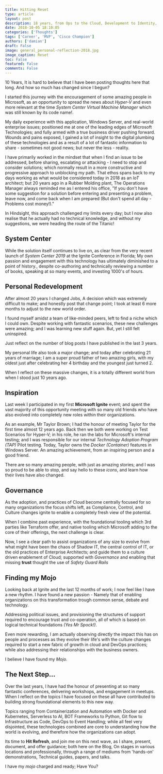 ```yaml
---
title: Hitting Reset
type: article 
layout: post
description: 18 years, from Ops to the Cloud, Development to Identity, Aquisations to Mergers, Los Angeles to Beijing, MVP to Champion. It is time to refocus.
date: 2018-10-05 18:10:05
categories: ['Thoughts']
tags: ['Career', 'MVP', 'Cisco Champion']
authors: ['damian']
draft: False
image: general_personal-reflection-2018.jpg
image_caption: Reset
toc: False
featured: False
comments: False
---
```



10 Years, It is hard to believe that I have been posting thoughts here that long. And how so much has changed since I begun?

I started this journey with the encouragement of some amazing people in Microsoft, as an opportunity to spread the news about *Hyper-V* and even more relevant at the time *System Center Virtual Machine Manager* which was still known by its code name!.
<!--more-->
My daily experience with this application, Windows Server, and real-world enterprise issues; positioned me at one of the leading edges of Microsoft Technologies; and fully armed with a true business driver pushing forward. Wounds and pains exposed, I gained a lot of insight to the digital plumbing of these technologies and as a result of a lot of fantastic information to share - sometimes not good news; but never the less - reality.

I have primarily worked in the mindset that when I find an issue to be addressed, before sharing, escalating or attacking - I need to stop and consider solutions; which normally result in a more constructive and progressive approach to unblocking my path. That ethos spans back to my days working as what would be considered today in 2018 as an *IoT* architect; but 20 years ago in a Rubber Molding plant, The Operations Manager always reminded me as I entered his office, "If you don't have some suggestion for a solution before entering and presenting a problem, leave now, and come back when I am prepared (But don't spend all day - Problems cost money!)."

In Hindsight, this approach challenged my limits every day; but I now also realise that he actually had no technical knowledge, and without my suggestions, we were heading the route of the Titanic!

## System Center

While the solution itself continues to live on, as clear from the very recent launch of *System Center 2019* at the Ignite Conference in Florida; My own passion and engagement with this technology has ultimately diminished to a point of history., despite co-authoring and technically reviewing a number of books, speaking at so many events, and investing 1000's of hours.

## Personal Redevelopment

After almost 20 years I changed Jobs, A decision which was extremely difficult to make; and honestly post that change point; I took at least 6 more months to adjust to the new world order.

I found myself amidst a team of like-minded peers, left to find a niche which I could own. Despite working with fantastic scenarios, these new challenges were amazing; and I was learning new stuff again. But, yet I still felt uninspired.

Just reflect on the number of blog posts I have published in the last 3 years.

My personal life also took a major change; and today after celebrating 21 years of marriage; I am a super proud father of two amazing girls, with my oldest just after celebrating her 4 birthday and the youngest just turned 2.

When I reflect on these massive changes, it is a totally different world from when I stood just 10 years ago.

## Inspiration

Last week I participated in my first **Microsoft Ignite** event; and spent the vast majority of this opportunity meeting with so many old friends who have also evolved into completely new roles within their organizations.

As an example, Mr Taylor Brown; I had the honour of meeting Taylor for the first time almost 12 years ago. Back then we both were working on Test Scenarios for Hyper-V; in his role, he ran the labs for Microsoft's internal testing; and I was responsible for our internal *Technology Adoption Program (TAP)* Pilot testing. Today, Taylor owns the *Docker (Container)* features in Windows Server. An amazing achievement, from an inspiring person and a good friend. 

There are so many amazing people, with just as amazing stories; and I was so proud to be able to stop, and say hello to these *icons*, and learn how their lives have also changed.

## Governance

As the adoption, and practices of Cloud become centrally focused for so many organizations the focus shifts left, as Compliance, Control, and Culture changes ignite to enable a completely fresh view of the potential.

When I combine past experience, with the foundational tooling which 3rd parties like Terraform offer, and native tooling which Microsoft adding to the core of their offerings, the next challenge is clear.

Now, I see a clear path to assist organizations of any size to evolve from what might have been the chaos of Shadow IT, the central control of IT, or the old practices of Enterprise Architects; and guide them to a culture driven enablement of Cloud; supported with *Governance* and enabling that missing **trust** thought the use of *Safety Guard Rails*

## Finding my Mojo

Looking back at Ignite and the last 12 months of work; I now feel like I have a new rhythm. I have found a new passion - Namely that of enabling organizations on this transformation trough common sense, debate and technology.

Addressing political issues, and provisioning the structures of support required to encourage trust and co-operation, all of which is based on logical technical foundations *(Yes Mr Spock!)*. 

Even more rewarding, I am actually observing directly the impact this has on people and processes as they evolve their life's with the culture changes required to start a new fabric of growth in cloud and DevOps practices; while also addressing their relationships with the business owners.

I believe I have found my *Mojo*.

## The Next Step...

Over the last years, I have had the honour of presenting at so many fantastic conferences, delivering workshops, and engagement in meetups. When I reflect on the topics I have focused on these all have contributed to building strong foundational elements to this new way. 

Topics ranging from Containerization and Automation with Docker and Kubernetes, Serverless to AI, BOT Frameworks to Python, Git flow to Infrastructure as Code, DevOps to Event Handling; while all feel very disjointed, these technologies combined are core to understanding how the world is evolving, and therefore how the organizations can adopt.

Its time to **Hit Refresh**, and join me on this next wave, as I share, present, document, and offer guidance; both here on the Blog, On stages in various locations and professionally, through a range of mediums from 'hands-on' demonstrations, Technical guides, papers, and talks.

I have my *mojo* charged and ready; Have You?